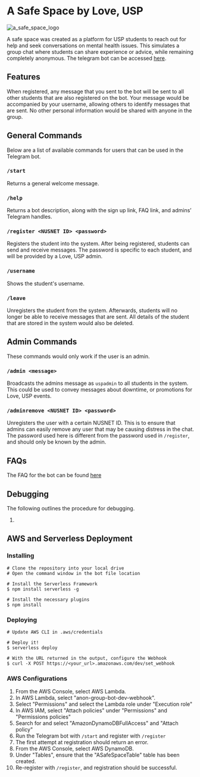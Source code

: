 # A Safe Space by Love, USP

![a_safe_space_logo]()

A safe space was created as a platform for USP students to reach out for help and seek conversations on mental health issues.
This simulates a group chat where students can share experience or advice, while remaining completely anonymous.
The telegram bot can be accessed [here](https://telegram.me/asafespacebot).

## Features

When registered, any message that you sent to the bot will be sent to all other students that are also registered on the bot.
Your message would be accompanied by your username, allowing others to identify messages that are sent.
No other personal information would be shared with anyone in the group.

## General Commands

Below are a list of available commands for users that can be used in the Telegram bot.

### `/start`

Returns a general welcome message.

### `/help`

Returns a bot description, along with the sign up link, FAQ link, and admins’ Telegram handles.

### `/register <NUSNET ID> <password>`

Registers the student into the system.
After being registered, students can send and receive messages.
The password is specific to each student, and will be provided by a Love, USP admin.

### `/username`

Shows the student's username.

### `/leave`

Unregisters the student from the system.
Afterwards, students will no longer be able to receive messages that are sent.
All details of the student that are stored in the system would also be deleted.

## Admin Commands

These commands would only work if the user is an admin.

### `/admin <message>`

Broadcasts the admins message as `uspadmin` to all students in the system.
This could be used to convey messages about downtime, or promotions for Love, USP events.

### `/adminremove <NUSNET ID> <password>`

Unregisters the user with a certain NUSNET ID.
This is to ensure that admins can easily remove any user that may be causing distress in the chat.
The password used here is different from the password used in `/register`, and should only be known by the admin.

## FAQs

The FAQ for the bot can be found [here](faq/faq.md "A Safe Space FAQ")

## Debugging

The following outlines the procedure for debugging.

1. 

## AWS and Serverless Deployment

### Installing

```lang-none
# Clone the repository into your local drive
# Open the command window in the bot file location

# Install the Serverless Framework
$ npm install serverless -g

# Install the necessary plugins
$ npm install
```

### Deploying

```lang-none
# Update AWS CLI in .aws/credentials

# Deploy it!
$ serverless deploy

# With the URL returned in the output, configure the Webhook
$ curl -X POST https://<your_url>.amazonaws.com/dev/set_webhook
```

### AWS Configurations

1. From the AWS Console, select AWS Lambda.
2. In AWS Lambda, select "anon-group-bot-dev-webhook".
3. Select "Permissions" and select the Lambda role under "Execution role"
4. In AWS IAM, select "Attach policies" under "Permissions" and "Permissions policies"
5. Search for and select "AmazonDynamoDBFullAccess" and "Attach policy"
6. Run the Telegram bot with `/start` and register with `/register`
7. The first attempt at registration should return an error.
8. From the AWS Console, select AWS DynamoDB.
9. Under "Tables", ensure that the "ASafeSpaceTable" table has been created.
10. Re-register with `/register`, and registration should be successful.
